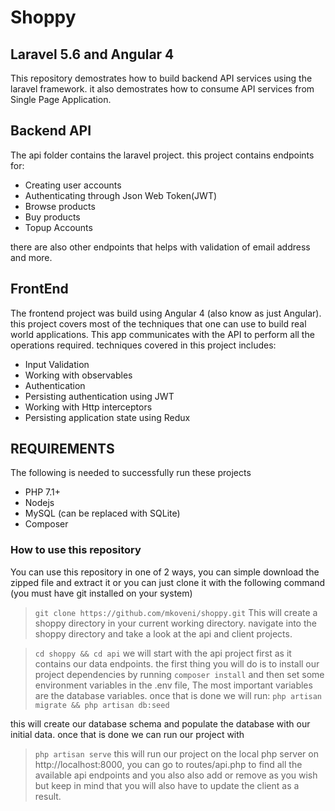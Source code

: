 # Shoppy

## Laravel 5.6 and Angular 4

This repository demostrates how to build backend API services using the laravel framework. it also demostrates how to consume API services from Single Page Application.

## Backend API
The api folder contains the laravel project. this project contains endpoints for:

- Creating user accounts
- Authenticating through Json Web Token(JWT)
- Browse products
- Buy products
- Topup Accounts

there are also other endpoints that helps with validation of email address and more.

## FrontEnd
The frontend project was build using Angular 4 (also know as just Angular). this project covers most of the techniques that one can use to build real world applications. This app communicates with the API to perform all the operations required. techniques covered in this project includes:

- Input Validation
- Working with observables
- Authentication
- Persisting authentication using JWT
- Working with Http interceptors
- Persisting application state using Redux

## REQUIREMENTS

The following is needed to successfully run these projects

- PHP 7.1+
- Nodejs
- MySQL (can be replaced with SQLite)
- Composer


### How to use this repository

You can use this repository in one of 2 ways, you can simple download the zipped file and extract it or you can just clone it with the following command (you must have git installed on your system)

>`git clone https://github.com/mkoveni/shoppy.git`
This will create a shoppy directory in your current working directory. navigate into the shoppy directory and take a look at the api and client projects.

> `cd shoppy && cd api`
we will start with the api project first as it contains our data endpoints. the first thing you will do is to install our project dependencies by running `composer install` and then set some environment variables in the .env file, The most important variables are the database variables. once that is done we will run:
>`php artisan migrate && php artisan db:seed`

this will create our database schema and populate the database with our initial data. once that is done we can run our project with
>`php artisan serve`
this will run our project on the local php server on http://localhost:8000, you can go to routes/api.php to find all the available api endpoints and you also also add or remove as you wish but keep in mind that you will also have to update the client as a result.